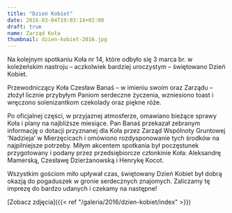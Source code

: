 ```yaml
---
title: "Dzień Kobiet"
date: 2016-03-04T19:03:14+02:00
draft: true
name: Zarząd Koła
thumbnail: dzien-kobiet-2016.jpg
---
```


Na kolejnym spotkaniu Koła nr 14, które odbyło się 3 marca br. w koleżeńskim nastroju – aczkolwiek bardziej uroczystym – świętowano Dzień Kobiet.

<!--more-->

Przewodniczący Koła Czesław Banaś – w imieniu swoim oraz Zarządu – złożył licznie przybyłym Paniom serdeczne życzenia, wzniesiono toast i wręczono solenizantkom czekolady oraz piękne róże.

Po oficjalnej części, w przyjaznej atmosferze, omawiano bieżące sprawy Koła i plany na najbliższe miesiące. Pan Banaś przekazał zebranym informację o dotacji przyznanej dla Koła przez Zarząd Wspólnoty Gruntowej ‘Nadzieja’ w Mierzęcicach i omówiono rozdysponowanie tych środków na najpilniejsze potrzeby. Miłym akcentem spotkania był poczęstunek przygotowany i podany przez przedsiębiorcze członkinie Koła: Aleksandrę Mamerską, Czesławę Dzierżanowską i Henrykę Kocot.

Wszystkim gościom miło upływał czas, świętowany Dzień Kobiet był dobrą okazją do pogaduszek w gronie serdecznych znajomych. Zaliczamy tę imprezę do bardzo udanych i czekamy na następne!

[Zobacz zdjęcia]({{< ref "/galeria/2016/dzien-kobiet/index" >}})
